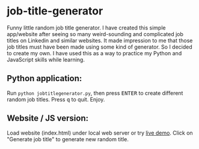# job-title-generator

Funny little random job title generator. I have created this simple app/website after seeing so many
weird-sounding and complicated job titles on Linkedin and similar websites. It made impression to me that those job titles must have been made using some kind of generator. So I decided to create my own. I have used this as a way to practice my Python and JavaScript skills while learning.

## Python application:
Run `python jobtitlegenerator.py`, then press <kbd>ENTER</kbd> to create different random job titles. Press <kbd>q</kbd> to quit. Enjoy.

## Website / JS version:
Load website (index.html) under local web server or try [live demo](https://krivdat.github.io/job-title-generator/). Click on "Generate job title" to generate new random title. 
